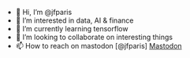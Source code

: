 - 👋 Hi, I’m @jfparis
- 👀 I’m interested in data, AI & finance
- 🌱 I’m currently learning tensorflow
- 💞️ I’m looking to collaborate on interesting things
- 📫 How to reach on mastodon [@jfparis] <a rel="me" href="https://rouge.eu.org/@jfparis">Mastodon</a>

<!---
jfparis/jfparis is a ✨ special ✨ repository because its `README.md` (this file) appears on your GitHub profile.
You can click the Preview link to take a look at your changes.
--->
